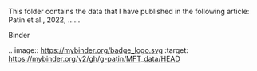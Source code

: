
This folder contains the data that I have published in the following article: Patin et al., 2022, ......

Binder

.. image:: https://mybinder.org/badge_logo.svg :target: https://mybinder.org/v2/gh/g-patin/MFT_data/HEAD
